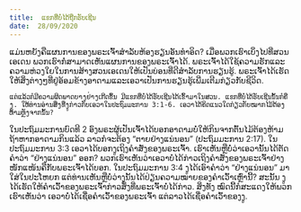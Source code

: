 ```yaml
---
title:  ແຂກທີ່ບໍ່ໄດ້ຖືກຮັບເຊີນ
date:  28/09/2020
---
```


ແມ່ນຫຍັງຄືແຜນການຂອງພຣະເຈົ້າສຳລັບຫ້ອງຮຽນອັນທຳອິດ? ເມື່ອພວກເຮົາເບິ່ງໄປທີ່ສວນເອເດນ ພວກເຮົາກໍ່ສາມາດເຫັນແຜນການຂອງພຣະເຈົ້າໄດ້. ພຣະເຈົ້າໄດ້ໃຊ້ຄວາມຮັກແລະຄວາມຫ່ວງໃຍໃນການສ້າງສວນເອເດນໃຫ້ເປັນບ່ອນທີ່ດີສຳລັບການຮຽນຮູ້. ພຣະເຈົ້າໄດ້ເຮັດໃຫ້ສິ່ງຕ່າງໆທີ່ຢູ່ອ້ອມຂ້າງອາດາມແລະເອວາເປັນການຮຽນຮູ້ເພີ່ມເຕີມກ່ຽວກັບຊີວິດ.

`ແຕ່ແລ້ວກໍມີຄວາມຜິດພາດບາງຢ່າງເກີດຂຶ້ນ ມີແຂກທີ່ບໍ່ໄດ້ຮັບເຊີນໄດ້ເຂົ້າມາໃນສວນ. ແຂກທີ່ບໍ່ໄດ້ຮັບເຊີນນັ້ນກໍຄືງູ. ໃຫ້ທ່ານອ່ານສິ່ງທີ່ງູກ່າວກັບເອວາໃນປະຖົມມະການ 3:1-6. ເອວາໄດ້ຄິດແນວໃດກ່ຽວກັບໝາກໄມ້ຕ້ອງຫ້າມຫຼັງຈາກນັ້ນ?`

ໃນປະຖົມມະການບົດທີ 2 ອົງພຣະຜູ້ເປັນເຈົ້າໄດ້ບອກອາດາມບໍ່ໃຫ້ກິນຈາກຕົ້ນໄມ້ຕ້ອງຫ້າມ ຖ້າຫາກອາດາມກິນແລ້ວ ລາວກໍຈະຕ້ອງ “ຕາຍຢ່າງແນ່ນອນ” (ປະຖົມມະການ 2:17). ໃນປະຖົມມະການ 3:3 ເອວາໄດ້ບອກງູເຖິງຄຳສັ່ງຂອງພຣະເຈົ້າ. ເຮົາເຫັນຫຼືບໍ່ວ່າເອວານັ້ນໄດ້ຕັດຄຳວ່າ “ຢ່າງແນ່ນອນ” ອອກ? ພວກເຮົາເຫັນວ່າເອວາບໍ່ໄດ້ກ່າວເຖິງຄຳສັ່ງຂອງພຣະເຈົ້າຢ່າງໜັກແໜ້ນຄືກັບພຣະເຈົ້າໄດ້ບອກ. ໃນປະຖົມມະການ 3:4 ງູໄດ້ເອົາຄຳວ່າ “ຢ່າງແນ່ນອນ” ມາໃສ່ໃນປະໂຫຍກ ແຕ່ທ່ານເຫັນຫຼືບໍ່ວ່າງູນັ້ນໄດ້ປ່ຽນຄວາມໝາຍຂອງຄຳເວົ້າເຫຼົ່ານີ້? ສະນັ້ນ ງູໄດ້ເຮັດໃຫ້ຄຳເວົ້າຂອງພຣະເຈົ້າກ່າວສິ່ງທີ່ພຣະເຈົ້າບໍ່ໄດ້ກ່າວ. ສິ່ງທັງ  ໝົດນີ້ກໍສະແດງໃຫ້ພວກເຮົາເຫັນວ່າ ເອວາບໍ່ໄດ້ເຊື່ອຄຳເວົ້າຂອງພຣະເຈົ້າ ແຕ່ລາວໄດ້ເຊື່ອຄຳເວົ້າຂອງງູ.